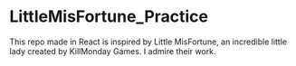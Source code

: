 # LittleMisFortune_Practice
This repo made in React is inspired by Little MisFortune, an incredible little lady created by KillMonday Games. I admire their work.
